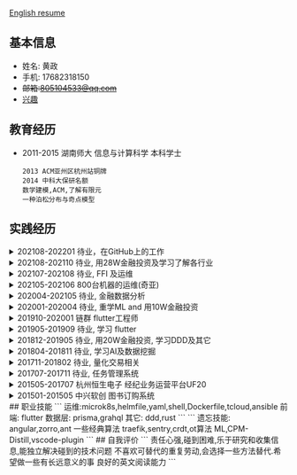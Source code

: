 [English resume](resume_html-en.md)
## 基本信息
  + 姓名: 黄政
  + 手机: 17682318150
  + ~~邮箱:805104533@qq.com~~
  + [兴趣](Interests.md)

## 教育经历
  + 2011-2015 湖南师大 信息与计算科学 本科学士
    ```
    2013 ACM亚州区杭州站铜牌
    2014 中科大保研名额
    数学建模,ACM,了解有限元
    一种泊松分布与奇点模型
    ```
## 实践经历
<details>
<summary>
202108-202201 待业，在GitHub上的工作
</summary>

1. domain-centric/documentation_builder: 用标记渲染出文档, 同时也扫描所有的dart类

2. felangel/mason: 将多个文件打包成一个文件,反向时,能用变量渲染

3. invertase/melos: dart多项目脚本手架

4. RomanticEra/masonx: 对mason的扩展

5. huang12zheng/webrtc-action: 使用github action,通过补丁现有py脚本,构建二进制文件

6. flutterdata/flutter_data: 本地优先的状态管理工具,能自动初始化对象

7. RomanticEra/romantic_analysis: all_lint_rules_community的自定义静态检查

8. bxqm/dart_data_class_generator: 生成dartcode的vscode插件

9.  felixblaschke/readme_helper 生成readmer的命令工具

</code></pre>
</details>

<details>
<summary>
202108-202110 待业, 用28W金融投资及学习了解各行业
</summary>
<pre><code>
风电设备(海缆)
风电运营商(中广核新,三峡能源)
腾讯
</code></pre>
</details>

<details>
<summary>
202107-202108 待业, FFI 及运维
</summary>
<pre><code>
PR:
    microk8s, ZSH plug-in
课程:
    snap, appimage, flatpak
    CNCF,dqlite,containerd,microk8s,Ansible,sqlite3(with ffi)
ffi:
    libgit
以及一些和flutter相关的工作.
链接库生成比较困难,因为没有对应的机器
</code></pre>
</details>


<details>
<summary>
202105-202106 800台机器的运维(奇亚)
</summary>
<pre><code>
win:
    装机,人员培训,人员工作情况信息共享(用腾讯文档)
linux:
    人工设置固定IP,使用一些工具(sshpass, ansible, shell, swar (python) ) 实现开机P图,结束关机,结束人肉操作
    zabbix数据记录
    内核参数修改,去除保留空间,16T硬盘格式化设置,脚本挑包,NTFS转linux,依据性能数据验证实际结果,保护文件完整性,定时任务及状态驱动,任务优化,权衡项目推进与问题处理,清盘工作
其它:
    尝试MicroK8S来控制机器，但因为带宽限制,不适合此项目

</code></pre>
</details>

<details>
<summary>
202004-202105 待业, 金融数据分析
</summary>
<pre><code>
202104-202105  financial data analysis
    joinquant(python)
    标的过滤
        低市值 科创企业 主营信息
        现金流大增企业
        固定资产大增企业
    自建模型
        银行,保险
    行业了解: 叉车,碳纤维,风电,新能源发电,整车,谐波减速器
</code></pre>


<pre><code>
202012-202102, 协作文档相关
    fluidframework(编写中文文档,PR,生成docker image,sops,kafka,npm源,共识)
    thrift,grcp
202102-202103 学习新知识
    tidb, prisma2
    flutter(riverpod,navigator,ffi,easylocalization,fastlance,circleci,ferry,code_generate,dynamic_widget,adaptive_ui and so on)
    automerge(试着去rust2dart)
    arbify(翻译,现用i18n manager), gitpod
    vscode(dart-data-class-generator)
    qqbot for pcr(k8s,istio,python,nonebot2,go-cqhttp)
</code></pre>

<pre><code>
202010-202011, Graph Database选型及部署
    尝试在tidb使用kubebuilder
    helmfile
    nebula
    dgraph
</code></pre>

<pre><code>
202004-202010, 想成为一个运维工程师
    复习ML(大红豆小薏米+台大)
    openvpn中文文档
    k8s
    概率论与数理统计
    detectron2(目标检测外包项目)
</code></pre>
</details>

<details>
<summary>
202001-202004 待业, 重学ML and 用10W金融投资
</summary>
<pre><code>
1. 深度学习,强化学习,知识图谱
2. 前端开发相关
   flutter
        share_list(想实现一个类似flutter_data的东西)
        了解material设计
        了解一些库kiwi, react, poll, loading_morelist, proxy_manager, getx,freezed,form_bloc
3. 金融投资
    类现金资产: 农业银行,中信建投
    盈利及成长预期: 万华化学
    困境反转: 春秋航空, 厦门空港
    因为便宜: 方大特钢,露天煤业,兖州煤业,火电
    芯片: 合盛硅业
</code></pre>
</details>

<details>
<summary>
201910-202001 链群 flutter工程师
</summary>
<pre><code>
1. 进行300次 PR
2. 写一些包
ddd_flutter
share_list
3. 协助测试人员了解flutter,编写widget test
4. 尝试响应式设计
5. 尝试从fish_redux迁移到bloc
业务上:
1. 重构登录(分离登录验证模块,支持微信)
2. 群组(没有分离出角色相关验证,状态太多(人员三种,群三种),没想到分9个类去写)

</code></pre>
</details>

<details>
<summary>
201905-201909 待业, 学习 flutter
</summary>
<pre><code>
1. 使用脚本读 json 来 生成fish_redux代码(为了左象的工作)
2. 了解一些项目flutter_wanandroid,graphql_flutter,bloc
选择flutter,因为其高效,原生跨端
</code></pre>
</details>

<details>
<summary>
201812-201905 待业, 用20W金融投资, 学习DDD及其它
</summary>
<pre><code>
1. 使用并优化201711-201802代码，
   然后再买万华化工、格力、保险、水泥、钢铁
2. 观看DDD2018会议
3. 用 angular,prisma1,graphql 来重建在201707-201711写的demo
</code></pre>
</details>


<details>
<summary>
201804-201811 待业, 学习AI及数据挖掘
</summary>
<pre><code>
1. 设计模式(ts)
2. 数据分析与挖掘实战
3. 深度学习
4. tensoflow
5. 机器学习基石(台大)
</code></pre>
</details>

<details>
<summary>
201711-201802 待业, 量化交易相关
</summary>
<pre><code>
joinquant(python)
1. 实现个股历史ROE计算,估值方法验证,大盘预测(抵扣价)
</code></pre>
</details>

<details>
<summary>
201707-201711 待业,  任务管理系统
</summary>
<pre><code>
技能: egg,angular
1. 我想用electron来实现跨设备
2. angular2 有依赖注入框架
</code></pre>
</details>


<details>
<summary>
201505-201707 杭州恒生电子 经纪业务运营平台UF20
</summary>
<pre><code>
1. 编写软件业务文档
2. 获取鼠标位置信息和识别控件，用于自动化测试(VB)。其本质是input->app->output
3. 灰盒测试(oracle,delphi,c++)
招聘时考试95分
</code></pre>
</details>
<details>
<summary>
201501-201505 中兴软创 图书订购系统
</summary>
<pre><code>
</code></pre>
.net,SQL
</details>
## 职业技能
  ```
  运维:microk8s,helmfile,yaml,shell,Dockerfile,tcloud,ansible
  前端: flutter
  数据层: prisma,grahql
  其它:
    ddd,rust
  ```
  ```
  遗忘技能:
    angular,zorro,ant
    一些经典算法
    traefik,sentry,crdt,ot算法
    ML,CPM-Distill,vscode-plugin
  ```
## 自我评价
  ```
  责任心强,碰到困难,乐于研究和收集信息,能独立解决碰到的技术问题
  不喜欢可替代的重复劳动,会选择一些方法替代.希望做一些有长远意义的事
  良好的英文阅读能力
  ```
